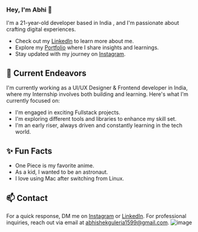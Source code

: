 ### Hey, I'm Abhi 👋 

I'm a 21-year-old developer based in India , and I'm passionate about crafting digital experiences. 

- Check out my [LinkedIn](https://www.linkedin.com/in/abhishek-guleria-99abbb264/) to learn more about me.
- Explore my [Portfolio]() where I share insights and learnings.
- Stay updated with my journey on [Instagram](https://www.instagram.com/_abhi_1599/).

## 🔭 Current Endeavors 

I'm currently working as a UI/UX Designer & Frontend developer in India, where my Internship involves both building and learning. Here's what I'm currently focused on:

- I'm engaged in exciting Fullstack projects.
- I'm exploring different tools and libraries to enhance my skill set.
- I'm an early riser, always driven and constantly learning in the tech world.

## ✨ Fun Facts 

- One Piece is my favorite anime.
- As a kid, I wanted to be an astronaut.
- I love using Mac after switching from Linux.

## 📫 Contact

 For a quick response, DM me on [Instagram](https://www.instagram.com/_abhi_1599/) or [LinkedIn](https://www.linkedin.com/in/abhishek-guleria-99abbb264/). 
 For professional inquiries, reach out via email at [abhishekguleria1599@gmail.com](abbuguleria1599@gmail.com). 
![image](https://github.com/abhig1599/abhig1599/assets/120269927/e1c90709-d84c-463e-844a-4493c8e27d5f)
